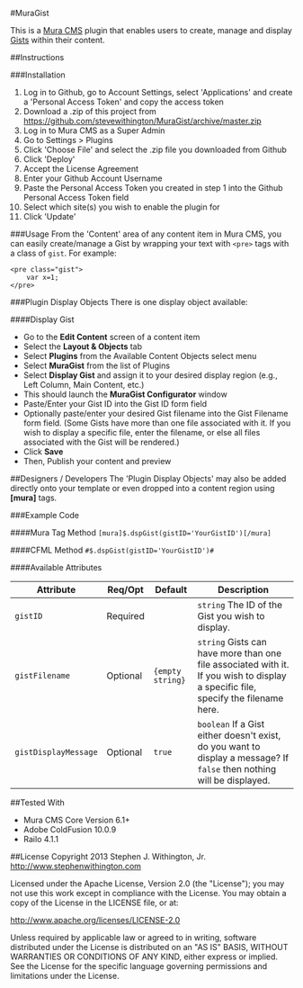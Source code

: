 #MuraGist

This is a [Mura CMS](http://getmura.com) plugin that enables users to create, manage and display [Gists](https://gist.github.com) within their content.

##Instructions

###Installation
1. Log in to Github, go to Account Settings, select 'Applications' and create a 'Personal Access Token' and copy the access token
2. Download a .zip of this project from https://github.com/stevewithington/MuraGist/archive/master.zip
3. Log in to Mura CMS as a Super Admin
4. Go to Settings > Plugins
5. Click 'Choose File' and select the .zip file you downloaded from Github
6. Click 'Deploy'
7. Accept the License Agreement
8. Enter your Github Account Username
9. Paste the Personal Access Token you created in step 1 into the Github Personal Access Token field
10. Select which site(s) you wish to enable the plugin for
11. Click 'Update'

###Usage
From the 'Content' area of any content item in Mura CMS, you can easily create/manage a Gist by wrapping your text with `<pre>` tags with a class of `gist`. For example:

```
<pre class="gist">
	var x=1;
</pre>
```

###Plugin Display Objects
There is one display object available:

####Display Gist
* Go to the **Edit Content** screen of a content item
* Select the **Layout &amp; Objects** tab
* Select **Plugins** from the Available Content Objects select menu
* Select **MuraGist** from the list of Plugins
* Select **Display Gist** and assign it to your desired display region (e.g., Left Column, Main Content, etc.)
* This should launch the **MuraGist Configurator** window
* Paste/Enter your Gist ID into the Gist ID form field
* Optionally paste/enter your desired Gist filename into the Gist Filename form field. (Some Gists have more than one file associated with it. If you wish to display a specific file, enter the filename, or else all files associated with the Gist will be rendered.)
* Click **Save**
* Then, Publish your content and preview

##Designers / Developers
The 'Plugin Display Objects' may also be added directly onto your template or even dropped into a content region using **[mura]** tags.

###Example Code

####Mura Tag Method
`[mura]$.dspGist(gistID='YourGistID')[/mura]`

####CFML Method
`#$.dspGist(gistID='YourGistID')#`

####Available Attributes

| Attribute 		| Req/Opt 	| Default 			| Description 								|
| ---				| ---		| ---				| ---										|
| `gistID`			| Required 	| 					| `string` The ID of the Gist you wish to display. 	|
| `gistFilename`	| Optional 	| `{empty string}` 	| `string` Gists can have more than one file associated with it. If you wish to display a specific file, specify the filename here. 	|
| `gistDisplayMessage` 	| Optional 	| `true` 			| `boolean` If a Gist either doesn't exist, do you want to display a message? If `false` then nothing will be displayed. |

##Tested With
* Mura CMS Core Version 6.1+
* Adobe ColdFusion 10.0.9
* Railo 4.1.1


##License
Copyright 2013 Stephen J. Withington, Jr. <http://www.stephenwithington.com>

Licensed under the Apache License, Version 2.0 (the "License"); you may not use this work except in compliance with the License. You may obtain a copy of the License in the LICENSE file, or at:

http://www.apache.org/licenses/LICENSE-2.0

Unless required by applicable law or agreed to in writing, software distributed under the License is distributed on an "AS IS" BASIS, WITHOUT WARRANTIES OR CONDITIONS OF ANY KIND, either express or implied. See the License for the specific language governing permissions and limitations under the License.